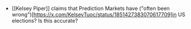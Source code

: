 - [[Kelsey Piper]] claims that Prediction Markets have ("often been wrong")[https://x.com/KelseyTuoc/status/1851427383070617709]in US elections? Is this accurate?
